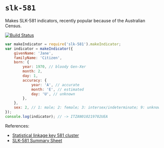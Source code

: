 # `slk-581`

Makes SLK-581 indicators, recently popular because of the Australian Census.

[![Build Status](https://travis-ci.org/garthk/slk-581.svg?branch=travisify)](https://travis-ci.org/garthk/slk-581)

```js
var makeIndicator = require('slk-581').makeIndicator;
var indicator = makeIndicator({
    givenName: 'Jane',
    familyName: 'Citizen',
    born: {
        year: 1970, // bloody Gen-Xer
        month: 2,
        day: 1,
        accuracy: {
            year: 'A', // accurate
            month: 'E', // estimated
            day: 'U', // unknown
        },
    },
    sex: 2, // 1: male; 2: female; 3: intersex/indeterminate; 9: unknown
});
console.log(indicator); // -> ITZAN010219702UEA
```

References:

* [Statistical linkage key 581 cluster](http://meteor.aihw.gov.au/content/index.phtml/itemId/349510)
* [SLK-581 Summary Sheet](http://www.aihw.gov.au/WorkArea/DownloadAsset.aspx?id=60129551915)
